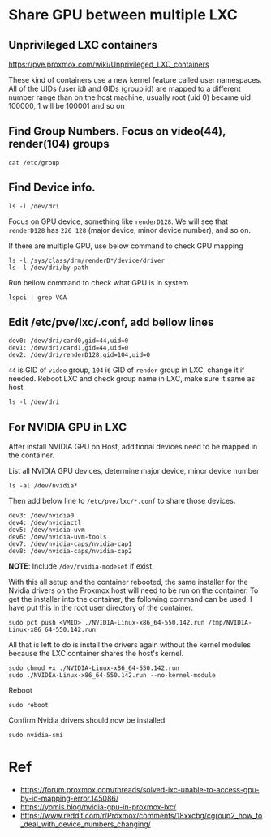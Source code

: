 # Share GPU between multiple LXC
## Unprivileged LXC containers
https://pve.proxmox.com/wiki/Unprivileged_LXC_containers

These kind of containers use a new kernel feature called user namespaces. All of the UIDs (user id) and GIDs (group id) are mapped to a different number range than on the host machine, usually root (uid 0) became uid 100000, 1 will be 100001 and so on
## Find Group Numbers. Focus on video(44), render(104) groups
```
cat /etc/group
```
## Find Device info.
```
ls -l /dev/dri
```
Focus on GPU device, something like `renderD128`.
We will see that `renderD128` has `226 128` (major device, minor device number), and so on.

If there are multiple GPU, use below command to check GPU mapping

    ls -l /sys/class/drm/renderD*/device/driver
    ls -l /dev/dri/by-path

Run bellow command to check what GPU is in system
```
lspci | grep VGA
```
## Edit /etc/pve/lxc/<VMID>.conf, add bellow lines
```
dev0: /dev/dri/card0,gid=44,uid=0
dev1: /dev/dri/card1,gid=44,uid=0
dev2: /dev/dri/renderD128,gid=104,uid=0
```
`44` is GID of `video` group, `104` is GID of `render` group in LXC, change it if needed.
Reboot LXC and check group name in LXC, make sure it same as host

    ls -l /dev/dri
## For NVIDIA GPU in LXC
After install NVIDIA GPU on Host, additional devices need to be mapped in the container.

List all NVIDIA GPU devices, determine major device, minor device number

    ls -al /dev/nvidia*

Then add below line to `/etc/pve/lxc/*.conf` to share those devices.

    dev3: /dev/nvidia0
    dev4: /dev/nvidiactl
    dev5: /dev/nvidia-uvm
    dev6: /dev/nvidia-uvm-tools
    dev7: /dev/nvidia-caps/nvidia-cap1
    dev8: /dev/nvidia-caps/nvidia-cap2

**NOTE**: Include `/dev/nvidia-modeset` if exist.

With this all setup and the container rebooted, the same installer for the Nvidia drivers on the Proxmox host will need to be run on the container. To get the installer into the container, the following command can be used. I have put this in the root user directory of the container.

    sudo pct push <VMID> ./NVIDIA-Linux-x86_64-550.142.run /tmp/NVIDIA-Linux-x86_64-550.142.run
All that is left to do is install the drivers again without the kernel modules because the LXC container shares the host's kernel.

    sudo chmod +x ./NVIDIA-Linux-x86_64-550.142.run
    sudo ./NVIDIA-Linux-x86_64-550.142.run --no-kernel-module
Reboot

    sudo reboot
Confirm Nvidia drivers should now be installed

    sudo nvidia-smi

# Ref
- https://forum.proxmox.com/threads/solved-lxc-unable-to-access-gpu-by-id-mapping-error.145086/
- https://yomis.blog/nvidia-gpu-in-proxmox-lxc/
- https://www.reddit.com/r/Proxmox/comments/18xxcbg/cgroup2_how_to_deal_with_device_numbers_changing/